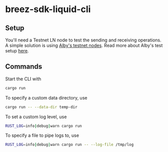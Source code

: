 # breez-sdk-liquid-cli

## Setup

You'll need a Testnet LN node to test the sending and receiving operations. A simple solution is using [Alby's testnet nodes](https://thunderhub.regtest.getalby.com). Read more about Alby's test setup [here](https://github.com/getAlby/lightning-browser-extension/wiki/Test-setup).

## Commands

Start the CLI with

```bash
cargo run
```

To specify a custom data directory, use

```bash
cargo run -- --data-dir temp-dir
```

To set a custom log level, use

```bash
RUST_LOG=info|debug|warn cargo run
```

To specify a file to pipe logs to, use
```bash
RUST_LOG=info|debug|warn cargo run -- --log-file /tmp/log
```
